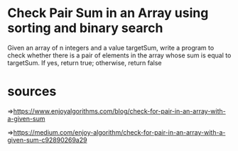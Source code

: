 # Check Pair Sum in an Array using sorting and binary search 
Given an array of n integers and a value targetSum, write a program to check whether there is a pair of elements in the array whose sum is equal to targetSum. If yes, return true; otherwise, return false

# sources 
=>https://www.enjoyalgorithms.com/blog/check-for-pair-in-an-array-with-a-given-sum

=>https://medium.com/enjoy-algorithm/check-for-pair-in-an-array-with-a-given-sum-c92890269a29
